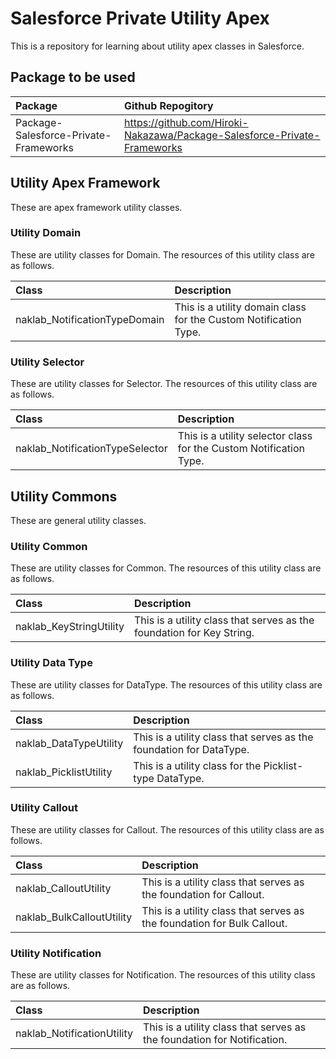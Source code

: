 # Salesforce Private Utility Apex

This is a repository for learning about utility apex classes in Salesforce.

## Package to be used

| Package                               | Github Repogitory                                                        |
| :------------------------------------ | :----------------------------------------------------------------------- |
| Package-Salesforce-Private-Frameworks | https://github.com/Hiroki-Nakazawa/Package-Salesforce-Private-Frameworks |

## Utility Apex Framework

These are apex framework utility classes.

### Utility Domain

These are utility classes for Domain. The resources of this utility class are as follows.

| Class                         | Description                                                      |
| :---------------------------- | :--------------------------------------------------------------- |
| naklab_NotificationTypeDomain | This is a utility domain class for the Custom Notification Type. |

### Utility Selector

These are utility classes for Selector. The resources of this utility class are as follows.

| Class                           | Description                                                        |
| :------------------------------ | :----------------------------------------------------------------- |
| naklab_NotificationTypeSelector | This is a utility selector class for the Custom Notification Type. |

## Utility Commons

These are general utility classes.

### Utility Common

These are utility classes for Common. The resources of this utility class are as follows.

| Class                   | Description                                                           |
| :---------------------- | :-------------------------------------------------------------------- |
| naklab_KeyStringUtility | This is a utility class that serves as the foundation for Key String. |

### Utility Data Type

These are utility classes for DataType. The resources of this utility class are as follows.

| Class                  | Description                                                         |
| :--------------------- | :------------------------------------------------------------------ |
| naklab_DataTypeUtility | This is a utility class that serves as the foundation for DataType. |
| naklab_PicklistUtility | This is a utility class for the Picklist-type DataType.             |

### Utility Callout

These are utility classes for Callout. The resources of this utility class are as follows.

| Class                     | Description                                                             |
| :------------------------ | :---------------------------------------------------------------------- |
| naklab_CalloutUtility     | This is a utility class that serves as the foundation for Callout.      |
| naklab_BulkCalloutUtility | This is a utility class that serves as the foundation for Bulk Callout. |

### Utility Notification

These are utility classes for Notification. The resources of this utility class are as follows.

| Class                      | Description                                                             |
| :------------------------- | :---------------------------------------------------------------------- |
| naklab_NotificationUtility | This is a utility class that serves as the foundation for Notification. |

